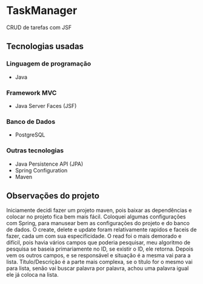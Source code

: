 # TaskManager
CRUD de tarefas com JSF

## Tecnologias usadas
### Linguagem de programação
- Java
### Framework MVC
- Java Server Faces (JSF)
### Banco de Dados
- PostgreSQL
### Outras tecnologias
- Java Persistence API (JPA)
- Spring Configuration
- Maven

## Observações do projeto
Iniciamente decidi fazer um projeto maven, pois baixar as dependências e colocar no projeto fica bem mais fácil. Coloquei algumas configurações com Spring, para manusear bem as configurações do projeto e do banco de dados. O create, delete e update foram relativamente rapidos e faceis de fazer, cada um com sua especificidade. O read foi o mais demorado e difícil, pois havia vários campos que poderia pesquisar, meu algoritmo de pesquisa se baseia primariamente no ID, se existir o ID, ele retorna. Depois vem os outros campos, e se responsável e situação é a mesma vai para a lista. Título/Descrição é a parte mais complexa, se o título for o mesmo vai para lista, senão vai buscar palavra por palavra, achou uma palavra igual ele já coloca na lista.
